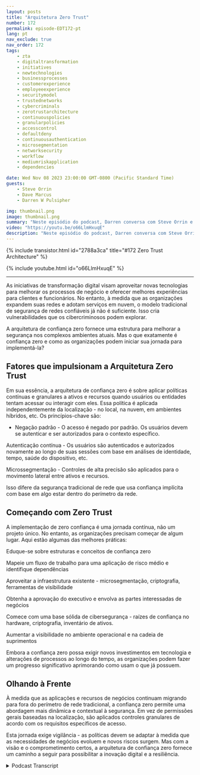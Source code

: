 ```yaml
---
layout: posts
title: "Arquitetura Zero Trust"
number: 172
permalink: episode-EDT172-pt
lang: pt
nav_exclude: true
nav_order: 172
tags:
    - zta
    - digitaltransformation
    - initiatives
    - newtechnologies
    - businessprocesses
    - customerexperience
    - employeeexperience
    - securitymodel
    - trustednetworks
    - cybercriminals
    - zerotrustarchitecture
    - continuouspolicies
    - granularpolicies
    - accesscontrol
    - defaultdeny
    - continuousauthentication
    - microsegmentation
    - networksecurity
    - workflow
    - mediumriskapplication
    - dependencies

date: Wed Nov 08 2023 23:00:00 GMT-0800 (Pacific Standard Time)
guests:
    - Steve Orrin
    - Dave Marcus
    - Darren W Pulsipher

img: thumbnail.png
image: thumbnail.png
summary: "Neste episódio do podcast, Darren conversa com Steve Orrin e Dave Marcus e discute a arquitetura de confiança zero, um novo modelo de segurança necessário para os ambientes digitais de hoje, onde o perímetro da rede está desaparecendo. Especialistas explicam o que é a confiança zero, princípios chave como negar acesso por padrão e autenticação contínua, e dão conselhos para as organizações começarem a sua jornada de confiança zero."
video: "https://youtu.be/o66LlmHxuqE"
description: "Neste episódio do podcast, Darren conversa com Steve Orrin e Dave Marcus e discute a arquitetura de confiança zero, um novo modelo de segurança necessário para os ambientes digitais de hoje, onde o perímetro da rede está desaparecendo. Especialistas explicam o que é a confiança zero, princípios chave como negar acesso por padrão e autenticação contínua, e dão conselhos para as organizações começarem a sua jornada de confiança zero."
---
```


<div>
{% include transistor.html id="2788a3ca" title="#172 Zero Trust Architecture" %}

{% include youtube.html id="o66LlmHxuqE" %}
</div>

---

As iniciativas de transformação digital visam aproveitar novas tecnologias para melhorar os processos de negócio e oferecer melhores experiências para clientes e funcionários. No entanto, à medida que as organizações expandem suas redes e adotam serviços em nuvem, o modelo tradicional de segurança de redes confiáveis já não é suficiente. Isso cria vulnerabilidades que os cibercriminosos podem explorar.

A arquitetura de confiança zero fornece uma estrutura para melhorar a segurança nos complexos ambientes atuais. Mas o que exatamente é confiança zero e como as organizações podem iniciar sua jornada para implementá-la?

## Fatores que impulsionam a Arquitetura Zero Trust

Em sua essência, a arquitetura de confiança zero é sobre aplicar políticas contínuas e granulares a ativos e recursos quando usuários ou entidades tentam acessar ou interagir com eles. Essa política é aplicada independentemente da localização - no local, na nuvem, em ambientes híbridos, etc. Os princípios-chave são:

* Negação padrão - O acesso é negado por padrão. Os usuários devem se autenticar e ser autorizados para o contexto específico.

Autenticação contínua - Os usuários são autenticados e autorizados novamente ao longo de suas sessões com base em análises de identidade, tempo, saúde do dispositivo, etc.

Microssegmentação - Controles de alta precisão são aplicados para o movimento lateral entre ativos e recursos.

Isso difere da segurança tradicional de rede que usa confiança implícita com base em algo estar dentro do perímetro da rede.

## Começando com Zero Trust

A implementação de zero confiança é uma jornada contínua, não um projeto único. No entanto, as organizações precisam começar de algum lugar. Aqui estão algumas das melhores práticas:

Eduque-se sobre estruturas e conceitos de confiança zero

Mapeie um fluxo de trabalho para uma aplicação de risco médio e identifique dependências

Aproveitar a infraestrutura existente - microsegmentação, criptografia, ferramentas de visibilidade

Obtenha a aprovação do executivo e envolva as partes interessadas de negócios

Comece com uma base sólida de cibersegurança - raízes de confiança no hardware, criptografia, inventário de ativos.

Aumentar a visibilidade no ambiente operacional e na cadeia de suprimentos

Embora a confiança zero possa exigir novos investimentos em tecnologia e alterações de processos ao longo do tempo, as organizações podem fazer um progresso significativo aprimorando como usam o que já possuem.

## Olhando à Frente

À medida que as aplicações e recursos de negócios continuam migrando para fora do perímetro de rede tradicional, a confiança zero permite uma abordagem mais dinâmica e contextual à segurança. Em vez de permissões gerais baseadas na localização, são aplicados controles granulares de acordo com os requisitos específicos de acesso.

Esta jornada exige vigilância - as políticas devem se adaptar à medida que as necessidades de negócios evoluem e novos riscos surgem. Mas com a visão e o comprometimento certos, a arquitetura de confiança zero fornece um caminho a seguir para possibilitar a inovação digital e a resiliência.



<details>
<summary> Podcast Transcript </summary>

<p></p>

</details>
